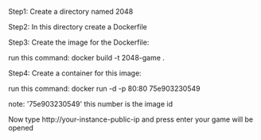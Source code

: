 Step1: Create a directory named 2048

Step2: In this directory create a Dockerfile

Step3: Create the image for the Dockerfile:

run this command: docker build -t 2048-game .

Step4: Create a container for this image:

run this command: docker run -d -p 80:80 75e903230549

note: '75e903230549' this number is the image id

Now type http://your-instance-public-ip and press enter your game will be opened
